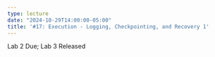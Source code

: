 ```yaml
---
type: lecture
date: "2024-10-29T14:00:00-05:00"
title: '#17: Execution - Logging, Checkpointing, and Recovery 1'
---
```

Lab 2 Due; Lab 3 Released

